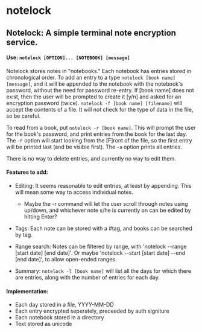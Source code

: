 notelock
========

## Notelock: A simple terminal note encryption service.

#### Use: `notelock [OPTION]... [NOTEBOOK] [message]`

Notelock stores notes in "notebooks." Each notebook has entries stored in
chronological order. To add an entry to a type `notelock [book name] [message]`,
and it will be appended to the notebook with the notebook's password, without
the need for password re-entry. If [book name] does not exist, then the
user will be prompted to create it [y/n] and asked for an encryption password
(twice). `notelock -f [book name] [filename]` will accept the contents of a
file. It will not check for the type of data in the file, so be careful.

To read from a book, put `notelock -r [book name]`. This will prompt the user
for the book's password, and print entries from the book for the last day. The
`-F` option will start looking from the [F]ront of the file, so the first entry
will be printed last (and be visible first). The `-a` option prints all entries.

There is no way to delete entries, and currently no way to edit them.

#### Features to add:
- Editing: It seems reasonable to edit entries, at least by appending. This
  will mean some way to access individual notes.
  * Maybe the -r command will let the user scroll through notes using
    up/down, and whichever note s/he is currently on can be edited by
    hitting Enter?

- Tags: Each note can be stored with a #tag, and books can be searched by
  tag.

- Range search: Notes can be filtered by range, with 'notelock --range
  [start date] [end date]'. Or maybe 'notelock --start [start date] --end
  [end date]', to allow open-ended ranges.

- Summary: `notelock -l [book name]` will list all the days for which there
  are entries, along with the number of entries for each day.


#### Implementation:
- Each day stored in a file, YYYY-MM-DD
- Each entry encrypted seperately, preceeded by auth signiture
- Each notebook stored in a directory
- Text stored as unicode
